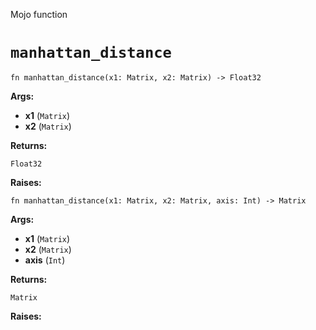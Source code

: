 Mojo function

# `manhattan_distance`

```mojo
fn manhattan_distance(x1: Matrix, x2: Matrix) -> Float32
```

**Args:**

- **x1** (`Matrix`)
- **x2** (`Matrix`)

**Returns:**

`Float32`

**Raises:**

```mojo
fn manhattan_distance(x1: Matrix, x2: Matrix, axis: Int) -> Matrix
```

**Args:**

- **x1** (`Matrix`)
- **x2** (`Matrix`)
- **axis** (`Int`)

**Returns:**

`Matrix`

**Raises:**

